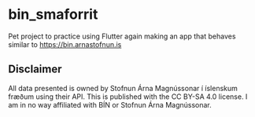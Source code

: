 # bin_smaforrit

Pet project to practice using Flutter again making an app that behaves similar to https://bin.arnastofnun.is 
 
## Disclaimer

All data presented is owned by Stofnun Árna Magnússonar 
í íslenskum fræðum using their API. This is published with the CC BY-SA 4.0 license.
I am in no way affiliated with BÍN or Stofnun Árna Magnússonar.
